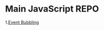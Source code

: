 # Main JavaScript REPO

1.[Event Bubbling](https://github.com/IgorGrieder/TIL/blob/main/JavaScript/eventBubble.md)
